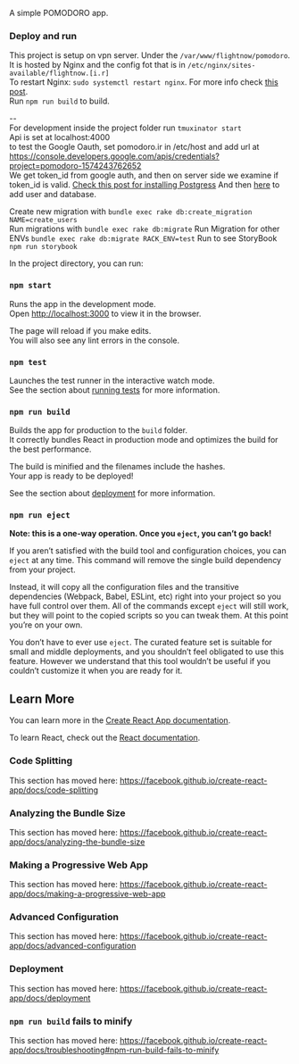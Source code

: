 A simple POMODORO app.

### Deploy and run

This project is setup on vpn server. Under the `/var/www/flightnow/pomodoro`. It is hosted by Nginx and the config fot that is in `/etc/nginx/sites-available/flightnow.[i.r]`  
To restart Nginx: `sudo systemctl restart nginx`. For more info check [this post](https://www.digitalocean.com/community/tutorials/how-to-set-up-nginx-server-blocks-virtual-hosts-on-ubuntu-16-04).   
Run `npm run build` to build.

--  
For development inside the project folder run `tmuxinator start`  
Api is set at localhost:4000  
to test the Google Oauth, set pomodoro.ir in /etc/host and add url at https://console.developers.google.com/apis/credentials?project=pomodoro-1574243762652  
We get token_id from google auth, and then on server side we examine if token_id is valid. 
[Check this post for installing Postgress](https://www.digitalocean.com/community/tutorials/how-to-install-and-use-postgresql-on-ubuntu-18-04)
And then [here](https://github.com/sizief/cheatsheet/blob/master/postgres.md) to add user and database.
    
Create new migration with `bundle exec rake db:create_migration NAME=create_users`  
Run migrations with `bundle exec rake db:migrate`
Run Migration for other ENVs `bundle exec rake db:migrate RACK_ENV=test`
Run to see StoryBook `npm run storybook`




In the project directory, you can run:

### `npm start`

Runs the app in the development mode.<br>
Open [http://localhost:3000](http://localhost:3000) to view it in the browser.

The page will reload if you make edits.<br>
You will also see any lint errors in the console.

### `npm test`

Launches the test runner in the interactive watch mode.<br>
See the section about [running tests](https://facebook.github.io/create-react-app/docs/running-tests) for more information.

### `npm run build`

Builds the app for production to the `build` folder.<br>
It correctly bundles React in production mode and optimizes the build for the best performance.

The build is minified and the filenames include the hashes.<br>
Your app is ready to be deployed!

See the section about [deployment](https://facebook.github.io/create-react-app/docs/deployment) for more information.

### `npm run eject`

**Note: this is a one-way operation. Once you `eject`, you can’t go back!**

If you aren’t satisfied with the build tool and configuration choices, you can `eject` at any time. This command will remove the single build dependency from your project.

Instead, it will copy all the configuration files and the transitive dependencies (Webpack, Babel, ESLint, etc) right into your project so you have full control over them. All of the commands except `eject` will still work, but they will point to the copied scripts so you can tweak them. At this point you’re on your own.

You don’t have to ever use `eject`. The curated feature set is suitable for small and middle deployments, and you shouldn’t feel obligated to use this feature. However we understand that this tool wouldn’t be useful if you couldn’t customize it when you are ready for it.

## Learn More

You can learn more in the [Create React App documentation](https://facebook.github.io/create-react-app/docs/getting-started).

To learn React, check out the [React documentation](https://reactjs.org/).

### Code Splitting

This section has moved here: https://facebook.github.io/create-react-app/docs/code-splitting

### Analyzing the Bundle Size

This section has moved here: https://facebook.github.io/create-react-app/docs/analyzing-the-bundle-size

### Making a Progressive Web App

This section has moved here: https://facebook.github.io/create-react-app/docs/making-a-progressive-web-app

### Advanced Configuration

This section has moved here: https://facebook.github.io/create-react-app/docs/advanced-configuration

### Deployment

This section has moved here: https://facebook.github.io/create-react-app/docs/deployment

### `npm run build` fails to minify

This section has moved here: https://facebook.github.io/create-react-app/docs/troubleshooting#npm-run-build-fails-to-minify
